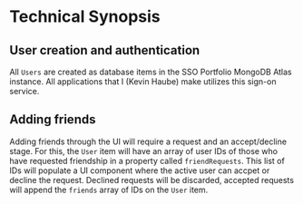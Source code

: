 # Technical Synopsis

## User creation and authentication

All `Users` are created as database items in the SSO Portfolio MongoDB Atlas instance. All applications that I (Kevin Haube) make utilizes this sign-on service.

## Adding friends

Adding friends through the UI will require a request and an accept/decline stage. For this, the `User` item will have an array of user IDs of those who have requested friendship in a property called `friendRequests`. This list of IDs will populate a UI component where the active user can accpet or decline the request. Declined requests will be discarded, accepted requests will append the `friends` array of IDs on the `User` item.
